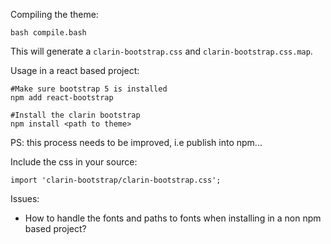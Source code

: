 Compiling the theme:
```
bash compile.bash
```

This will generate a `clarin-bootstrap.css` and `clarin-bootstrap.css.map`.

Usage in a react based project:
```
#Make sure bootstrap 5 is installed
npm add react-bootstrap

#Install the clarin bootstrap
npm install <path to theme>
```
PS: this process needs to be improved, i.e publish into npm...

Include the css in your source:
```
import 'clarin-bootstrap/clarin-bootstrap.css';
```


Issues:
- How to handle the fonts and paths to fonts when installing in a non npm based project?

